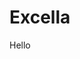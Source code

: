 

<!DOCTYPE html>
<html lang="en">
<head>
    <meta charset="UTF-8">
    <meta name="viewport" content="width=device-width, initial-scale=1.0">
  
</head>
<body>
   
<h1>Excella</h1>
    <div class="square">
        Hello
    </div> <!-- This is the square -->
        
</body>
</html>

